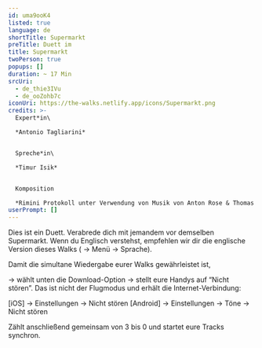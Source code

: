 ```yaml
---
id: uma9ooK4
listed: true
language: de
shortTitle: Supermarkt
preTitle: Duett im
title: Supermarkt
twoPerson: true
popups: []
duration: ~ 17 Min
srcUri:
  - de_thie3IVu
  - de_ooZohb7c
iconUri: https://the-walks.netlify.app/icons/Supermarkt.png
credits: >-
  Expert*in\

  *Antonio Tagliarini*


  Spreche*in\

  *Timur Isik*


  Komposition

  *Rimini Protokoll unter Verwendung von Musik von Anton Rose & Thomas Mielmann sowie aus dem Film “Four rebounds to death” von Laurids Koehne & Tibor Koehne, komponiert von Linus Rogsch, produziert von Laurids Koehne & Tibor Koehne*
userPrompt: []
---
```

Dies ist ein Duett. Verabrede dich mit jemandem vor demselben Supermarkt. Wenn du Englisch verstehst, empfehlen wir dir die englische Version dieses Walks ( → Menü → Sprache).


Damit die simultane Wiedergabe eurer Walks gewährleistet ist,

→ wählt unten die Download-Option 
→ stellt eure Handys auf “Nicht stören”. Das ist nicht der Flugmodus und erhält die Internet-Verbindung:


[iOS] → Einstellungen → Nicht stören
[Android] → Einstellungen → Töne → Nicht stören


Zählt anschließend gemeinsam von 3 bis 0 und startet eure Tracks synchron.